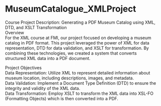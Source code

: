 # MuseumCatalogue_XMLProject
Course Project Description: Generating a PDF Museum Catalog using XML, DTD, and XSLT Transformation<br>
Overview<br>
For the XML course at FMI, our project focused on developing a museum catalog in PDF format. This project leveraged the power of XML for data representation, DTD for data validation, and XSLT for transformation. By combining these technologies, we created a system that converts structured XML data into a PDF document.<br>

Project Objectives<br>
Data Representation: Utilize XML to represent detailed information about museum location, including descriptions, images, and metadata.<br>
Data Validation: Implement a Document Type Definition (DTD) to ensure the integrity and validity of the XML data.<br>
Data Transformation: Employ XSLT to transform the XML data into XSL-FO (Formatting Objects) which is then converted into a PDF.<br>
